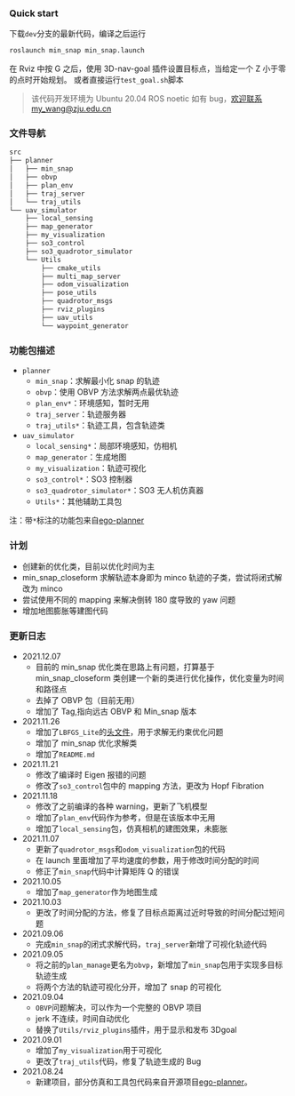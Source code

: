 ### Quick start

下载`dev`分支的最新代码，编译之后运行

```bash
roslaunch min_snap min_snap.launch
```

在 Rviz 中按 G 之后，使用 3D-nav-goal 插件设置目标点，当给定一个 Z 小于零的点时开始规划。
或者直接运行`test_goal.sh`脚本

> 该代码开发环境为 Ubuntu 20.04 ROS noetic
> 如有 bug，欢迎联系my_wang@zju.edu.cn

### 文件导航

```bash
src
├── planner
│   ├── min_snap
│   ├── obvp
│   ├── plan_env
│   ├── traj_server
│   └── traj_utils
└── uav_simulator
    ├── local_sensing
    ├── map_generator
    ├── my_visualization
    ├── so3_control
    ├── so3_quadrotor_simulator
    └── Utils
        ├── cmake_utils
        ├── multi_map_server
        ├── odom_visualization
        ├── pose_utils
        ├── quadrotor_msgs
        ├── rviz_plugins
        ├── uav_utils
        └── waypoint_generator
```

### 功能包描述

- `planner`
  - `min_snap`：求解最小化 snap 的轨迹
  - `obvp`：使用 OBVP 方法求解两点最优轨迹
  - `plan_env*`：环境感知，暂时无用
  - `traj_server`：轨迹服务器
  - `traj_utils*`：轨迹工具，包含轨迹类
- `uav_simulator`
  - `local_sensing*`：局部环境感知，仿相机
  - `map_generator`：生成地图
  - `my_visualization`：轨迹可视化
  - `so3_control*`：SO3 控制器
  - `so3_quadrotor_simulator*`：SO3 无人机仿真器
  - `Utils*`：其他辅助工具包

注：带`*`标注的功能包来自[ego-planner](https://github.com/ZJU-FAST-Lab/ego-planner)

### 计划

- 创建新的优化类，目前以优化时间为主
- min_snap_closeform 求解轨迹本身即为 minco 轨迹的子类，尝试将闭式解改为 minco
- 尝试使用不同的 mapping 来解决倒转 180 度导致的 yaw 问题
- 增加地图膨胀等建图代码

### 更新日志

- 2021.12.07
  - 目前的 min_snap 优化类在思路上有问题，打算基于 min_snap_closeform 类创建一个新的类进行优化操作，优化变量为时间和路径点
  - 去掉了 OBVP 包（目前无用）
  - 增加了 Tag,指向远古 OBVP 和 Min_snap 版本
- 2021.11.26
  - 增加了`LBFGS_Lite`的[头文件](https://github.com/ZJU-FAST-Lab/LBFGS-Lite)，用于求解无约束优化问题
  - 增加了 min_snap 优化求解类
  - 增加了`README.md`
- 2021.11.21
  - 修改了编译时 Eigen 报错的问题
  - 修改了`so3_control`包中的 mapping 方法，更改为 Hopf Fibration
- 2021.11.18
  - 修改了之前编译的各种 warning，更新了飞机模型
  - 增加了`plan_env`代码作为参考，但是在该版本中无用
  - 增加了`local_sensing`包，仿真相机的建图效果，未膨胀
- 2021.11.07
  - 更新了`quadrotor_msgs`和`odom_visualization`包的代码
  - 在 launch 里面增加了平均速度的参数，用于修改时间分配的时间
  - 修正了`min_snap`代码中计算矩阵 Q 的错误
- 2021.10.05
  - 增加了`map_generator`作为地图生成
- 2021.10.03
  - 更改了时间分配的方法，修复了目标点距离过近时导致的时间分配过短问题
- 2021.09.06
  - 完成`min_snap`的闭式求解代码，`traj_server`新增了可视化轨迹代码
- 2021.09.05
  - 将之前的`plan_manage`更名为`obvp`，新增加了`min_snap`包用于实现多目标轨迹生成
  - 将两个方法的轨迹可视化分开，增加了 snap 的可视化
- 2021.09.04
  - `OBVP`问题解决，可以作为一个完整的 OBVP 项目
  - jerk 不连续，时间自动优化
  - 替换了`Utils/rviz_plugins`插件，用于显示和发布 3Dgoal
- 2021.09.01
  - 增加了`my_visualization`用于可视化
  - 更改了`traj_utils`代码，修复了轨迹生成的 Bug
- 2021.08.24
  - 新建项目，部分仿真和工具包代码来自开源项目[ego-planner](https://github.com/ZJU-FAST-Lab/ego-planner)。

